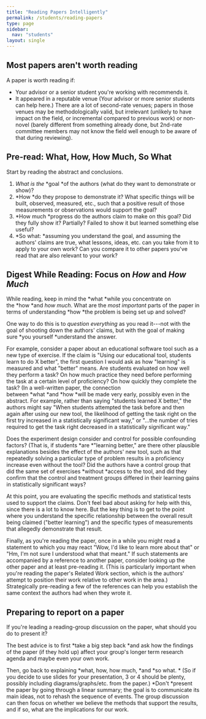 ```yaml
---
title: "Reading Papers Intelligently"
permalink: /students/reading-papers
type: page
sidebar:
  nav: "students"
layout: single
---
```


Most papers aren't worth reading
--------------------------------

A paper is worth reading if:

-   Your advisor or a senior student you're working with recommends it.
-   It appeared in a reputable venue (Your advisor or more senior students can help here.) There are a lot of second-rate venues; papers in those venues may be methodologically valid, but irrelevant (unlikely to have impact on the field, or incremental compared to previous work) or non-novel (barely different from something already done, but 2nd-rate committee members may not know the field well enough to be aware of that during reviewing).

Pre-read: What, How, How Much, So What
--------------------------------------

Start by reading the abstract and conclusions. 

1.  *What is the* *goal *of the authors (what do they want to demonstrate or show)? 
2.  *How *do they propose to demonstrate it? What specific things will be built, observed, measured, etc., such that a positive result of those measurements or observations would support the goal?
3.  *How much *progress do the authors claim to make on this goal? Did they fully show it? Partially? Failed to show it but learned something else useful?
4.  *So what: *assuming you understand the goal, and assuming the authors' claims are true, what lessons, ideas, etc. can you take from it to apply to your own work? Can you compare it to other papers you've read that are also relevant to your work?

Digest While Reading: Focus on *How* and *How Much*
---------------------------------------------------

While reading, keep in mind the *what *while you concentrate on the *how *and *how much*. What are the *most important* parts of the paper in terms of understanding *how *the problem is being set up and solved?

One way to do this is to *question everything* as you read it---not with the goal of shooting down the authors' claims, but with the goal of making sure *you yourself *understand the answer.

For example, consider a paper about an educational software tool such as a new type of exercise. If the claim is "Using our educational tool, students learn to do X better", the first question I would ask as how "learning" is measured and what "better" means. Are students evaluated on how well they perform a task? On how much practice they need before performing the task at a certain level of proficiency? On how quickly they complete the task? (In a well-written paper, the connection between *what *and *how *will be made very early, possibly even in the abstract. For example, rather than saying "students learned X better," the authors might say "When students attempted the task before and then again after using our new tool, the likelihood of getting the task right on the first try increased in a statistically significant way," or "...the number of tries required to get the task right decreased in a statistically significant way."

Does the experiment design consider and control for possible confounding factors? (That is, if students *are *"learning better," are there other plausible explanations besides the effect of the authors' new tool, such as that repeatedly solving a particular type of problem results in a proficiency increase even without the tool? Did the authors have a control group that did the same set of exercises *without *access to the tool, and did they confirm that the control and treatment groups differed in their learning gains in statistically significant ways?

At this point, you are evaluating the specific methods and statistical tests used to support the claims. Don't feel bad about asking for help with this, since there is a lot to know here. But the key thing is to get to the point where you understand the specific relationship between the overall result being claimed ("better learning") and the specific types of measurements that allegedly demonstrate that result.

Finally, as you're reading the paper, once in a while you might read a statement to which you may react "Wow, I'd like to learn more about that" or "Hm, I'm not sure I understood what that meant." If such statements are accompanied by a reference to another paper, consider looking up the other paper and at least pre-reading it. (This is particularly important when you're reading the paper's Related Work section, which is the authors' attempt to position their work relative to other work in the area.) Strategically pre-reading a few of the references can help you establish the same context the authors had when they wrote it.

Preparing to report on a paper
------------------------------

If you're leading a reading-group discussion on the paper, what should you do to present it?

The best advice is to first *take a big step back *and ask how the findings of the paper (if they hold up) affect your group's longer term research agenda and maybe even your own work.

Then, go back to explaining *what, how, how much, *and *so what. * (So if you decide to use slides for your presentation, 3 or 4 should be plenty, possibly including diagrams/graphs/etc. from the paper.) *Don't *present the paper by going through a linear summary; the goal is to communicate its main ideas, not to rehash the sequence of events. The group discussion can then focus on whether we believe the methods that support the results, and if so, what are the implications for our work.
